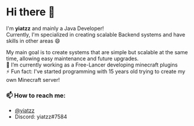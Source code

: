 # Hi there 👋

I'm **yiatzz** and mainly a Java Developer!<br>
Currently, I'm specialized in creating scalable Backend systems and have skills in other areas 😄

My main goal is to create systems that are simple but scalable at the same time, allowing easy maintenance and future upgrades.<br>
🔭 I’m currently working as a Free-Lancer developing minecraft plugins<br>
⚡ Fun fact: I've started programming with 15 years old trying to create my own Minecraft server!

### 📫 How to reach me:
  - [@yiatzz](https://twitter.com/yiatzz)
  - Discord: yiatzz#7584
